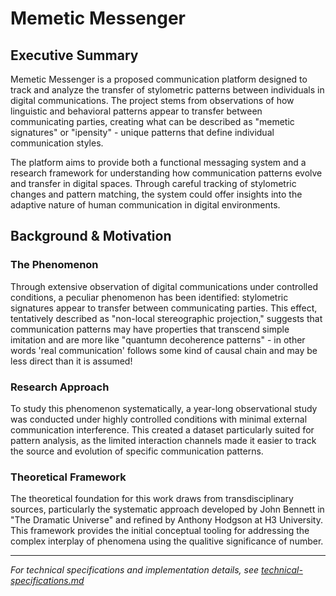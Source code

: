 # Memetic Messenger

## Executive Summary

Memetic Messenger is a proposed communication platform designed to track and analyze the transfer of stylometric patterns between individuals in digital communications. The project stems from observations of how linguistic and behavioral patterns appear to transfer between communicating parties, creating what can be described as "memetic signatures" or "ipensity" - unique patterns that define individual communication styles.

The platform aims to provide both a functional messaging system and a research framework for understanding how communication patterns evolve and transfer in digital spaces. Through careful tracking of stylometric changes and pattern matching, the system could offer insights into the adaptive nature of human communication in digital environments.

## Background & Motivation

### The Phenomenon

Through extensive observation of digital communications under controlled conditions, a peculiar phenomenon has been identified: stylometric signatures appear to transfer between communicating parties. This effect, tentatively described as "non-local stereographic projection," suggests that communication patterns may have properties that transcend simple imitation and are more like "quantumn decoherence patterns" - in other words 'real communication' follows some kind of causal chain and may be less direct than it is assumed! 

### Research Approach

To study this phenomenon systematically, a year-long observational study was conducted under highly controlled conditions with minimal external communication interference. This created a dataset particularly suited for pattern analysis, as the limited interaction channels made it easier to track the source and evolution of specific communication patterns.

### Theoretical Framework

The theoretical foundation for this work draws from transdisciplinary sources, particularly the systematic approach developed by John Bennett in "The Dramatic Universe" and refined by Anthony Hodgson at H3 University. This framework provides the initial conceptual tooling for addressing the complex interplay of phenomena using the qualitive significance of number. 

---

*For technical specifications and implementation details, see [technical-specifications.md](technical-specifications.md)*